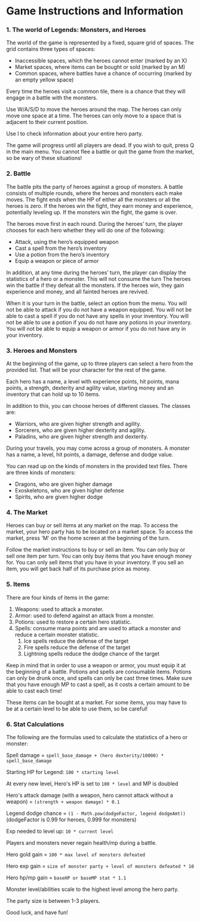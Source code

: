 # Game Instructions and Information

### 1. The world of Legends: Monsters, and Heroes
The world of the game is represented by a fixed, square grid of spaces. The grid contains three types of spaces:
- Inaccessible spaces, which the heroes cannot enter (marked by an X)
- Market spaces, where items can be bought or sold (marked by an M)
- Common spaces, where battles have a chance of occurring (marked by an empty yellow space)

Every time the heroes visit a common tile, there is a chance that they will engage in a battle with the monsters.

Use W/A/S/D to move the heroes around the map. The heroes can only move one space at a time. The heroes can only move to a space that is adjacent to their current position.

Use I to check information about your entire hero party.

The game will progress until all players are dead. If you wish to quit, press Q in the main menu. You cannot flee a battle or quit the game from the market, so be wary of these situations!

### 2. Battle
The battle pits the party of heroes against a group of monsters. A battle consists of multiple rounds, where the heroes and monsters each make moves. The fight ends when the HP of either all the monsters or all the heroes is zero. If the heroes win the fight, they earn money and experience, potentially leveling up. If the monsters win the fight, the game is over.

The heroes move first in each round. During the heroes’ turn, the player chooses for each hero whether they will do one of the following:
- Attack, using the hero’s equipped weapon
- Cast a spell from the hero’s inventory
- Use a potion from the hero’s inventory
- Equip a weapon or piece of armor

In addition, at any time during the heroes’ turn, the player can display the statistics of a hero or a monster. This will not consume the turn
The heroes win the battle if they defeat all the monsters. If the heroes win, they gain experience and money, and all fainted heroes are revived.

When it is your turn in the battle, select an option from the menu. You will not be able to attack if you do not have a weapon equipped. You will not be able to cast a spell if you do not have any spells in your inventory. You will not be able to use a potion if you do not have any potions in your inventory. You will not be able to equip a weapon or armor if you do not have any in your inventory.

### 3. Heroes and Monsters
At the beginning of the game, up to three players can select a hero from the provided list. That will be your character for the rest of the game.

Each hero has a name, a level with experience points, hit points, mana points, a strength, dexterity and agility value, starting money and an inventory that can hold up to 10 items.

In addition to this, you can choose heroes of different classes. The classes are:
- Warriors, who are given higher strength and agility.
- Sorcerers, who are given higher dexterity and agility.
- Paladins, who are given higher strength and dexterity.

During your travels, you may come across a group of monsters. A monster has a name, a level, hit points, a damage, defense and dodge value.

You can read up on the kinds of monsters in the provided text files. There are three kinds of monsters:
- Dragons, who are given higher damage
- Exoskeletons, who are given higher defense
- Spirits, who are given higher dodge

### 4. The Market

Heroes can buy or sell items at any market on the map. To access the market, your hero party has to be located on a market space. To access the market, press 'M' on the home screen at the beginning of the turn.

Follow the market instructions to buy or sell an item. You can only buy or sell one item per turn. You can only buy items that you have enough money for. You can only sell items that you have in your inventory. If you sell an item, you will get back half of its purchase price as money.

### 5. Items

There are four kinds of items in the game:

1. Weapons: used to attack a monster.
2. Armor: used to defend against an attack from a monster.
3. Potions: used to restore a certain hero statistic.
4. Spells: consume mana points and are used to attack a monster and reduce a certain monster statistic.
   1. Ice spells reduce the defense of the target
   2. Fire spells reduce the defense of the target
   3. Lightning spells reduce the dodge chance of the target

Keep in mind that in order to use a weapon or armor, you must equip it at the beginning of a battle.
Potions and spells are consumable items. Potions can only be drunk once, and spells can only be cast three times. Make sure that you have enough MP to cast a spell, as it costs a certain amount to be able to cast each time!

These items can be bought at a market. For some items, you may have to be at a certain level to be able to use them, so be careful!

### 6. Stat Calculations

The following are the formulas used to calculate the statistics of a hero or monster:

Spell damage = `spell_base_damage + (hero dexterity/10000) * spell_base_damage`

Starting HP for Legend: `100 * starting level`

At every new level, Hero's HP is set to `100 * level` and MP is doubled

Hero's attack damage (with a weapon, hero cannot attack without a weapon) = `(strength + weapon damage) * 0.1`

Legend dodge chance = `(1 - Math.pow(dodgeFactor, legend dodgeAmt))` (dodgeFactor is 0.99 for heroes, 0.999 for monsters)

Exp needed to level up: `10 * current level`

Players and monsters never regain health/mp during a battle.

Hero gold gain = `100 * max level of monsters defeated`

Hero exp gain = `size of monster party + level of monsters defeated * 10`

Hero hp/mp gain = `baseHP or baseMP stat * 1.1`

Monster level/abilities scale to the highest level among the hero party.

The party size is between 1-3 players.

Good luck, and have fun!